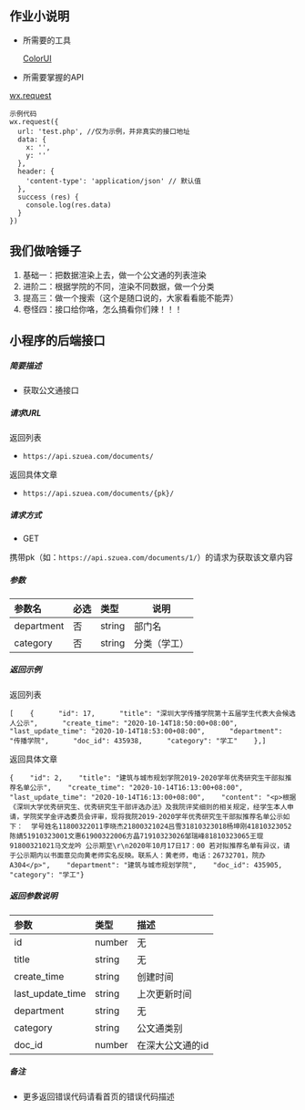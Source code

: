 ## 作业小说明

- 所需要的工具

  [ColorUI](https://developers.weixin.qq.com/community/develop/article/doc/000cece0674d0854b528269dc51013)

- 所需要掌握的API

 <u>wx.request</u>

```
示例代码
wx.request({
  url: 'test.php', //仅为示例，并非真实的接口地址
  data: {
    x: '',
    y: ''
  },
  header: {
    'content-type': 'application/json' // 默认值
  },
  success (res) {
    console.log(res.data)
  }
})
```

## 我们做啥锤子

1. 基础一：把数据渲染上去，做一个公文通的列表渲染
2. 进阶二：根据学院的不同，渲染不同数据，做一个分类
3. 提高三：做一个搜索（这个是随口说的，大家看看能不能弄）
4. 卷怪四：接口给你咯，怎么搞看你们辣！！！

## 小程序的后端接口

##### 简要描述

- 获取公文通接口

##### 请求URL

返回列表

- `https://api.szuea.com/documents/`

返回具体文章

- `https://api.szuea.com/documents/{pk}/`

##### 请求方式

- GET

携带pk（如：`https://api.szuea.com/documents/1/`）的请求为获取该文章内容

##### 参数

| 参数名     | 必选 | 类型   | 说明         |
| :--------- | :--- | :----- | ------------ |
| department | 否   | string | 部门名       |
| category   | 否   | string | 分类（学工） |

##### 返回示例

返回列表

```
[    {      "id": 17,      "title": "深圳大学传播学院第十五届学生代表大会候选人公示",      "create_time": "2020-10-14T18:50:00+08:00",      "last_update_time": "2020-10-14T18:53:00+08:00",      "department": "传播学院",      "doc_id": 435938,      "category": "学工"    },]
```

返回具体文章

```
{    "id": 2,    "title": "建筑与城市规划学院2019-2020学年优秀研究生干部拟推荐名单公示",    "create_time": "2020-10-14T16:13:00+08:00",    "last_update_time": "2020-10-14T16:13:00+08:00",    "content": "<p>根据《深圳大学优秀研究生、优秀研究生干部评选办法》及我院评奖细则的相关规定，经学生本人申请，学院奖学金评选委员会评审，现将我院2019-2020学年优秀研究生干部拟推荐名单公示如下：  学号姓名11800322011李晓杰21800321024吕雪31810323018杨坤刚41810323052陈婧51910323001文惠61900322006方晶71910323026邹瑞峰81810323065王琨91800321021马文龙吟 公示期至\r\n2020年10月17日17：00 若对拟推荐名单有异议，请于公示期内以书面意见向黄老师实名反映。联系人：黄老师，电话：26732701，院办A304</p>",    "department": "建筑与城市规划学院",    "doc_id": 435905,    "category": "学工"}
```

##### 返回参数说明

| 参数             | 类型   | 描述             |
| :--------------- | :----- | :--------------- |
| id               | number | 无               |
| title            | string | 无               |
| create_time      | string | 创建时间         |
| last_update_time | string | 上次更新时间     |
| department       | string | 无               |
| category         | string | 公文通类别       |
| doc_id           | number | 在深大公文通的id |

##### 备注

- 更多返回错误代码请看首页的错误代码描述